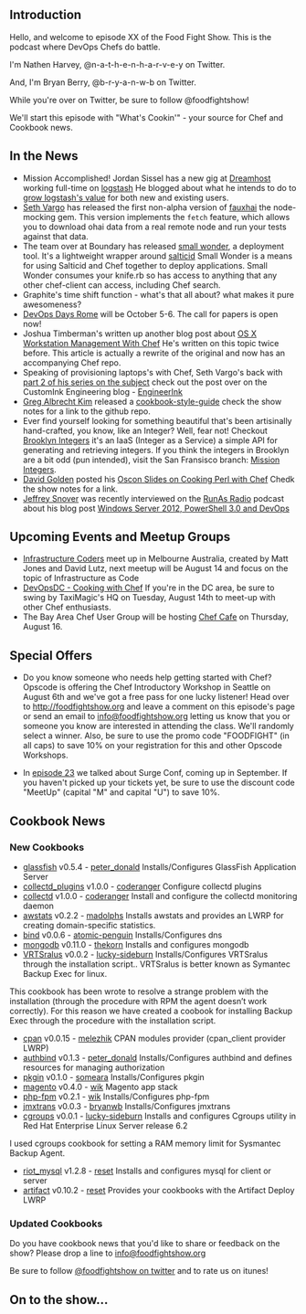 Introduction
------------

Hello, and welcome to episode XX of the Food Fight Show.  This is the podcast where DevOps Chefs do battle.

I'm Nathen Harvey, @n-a-t-h-e-n-h-a-r-v-e-y on Twitter.

And, I'm Bryan Berry, @b-r-y-a-n-w-b on Twitter.

While you're over on Twitter, be sure to follow @foodfightshow!

We'll start this episode with "What's Cookin'" - your source for Chef and Cookbook news.

In the News<a name="news"></a>
-----------

* Mission Accomplished! Jordan Sissel has a new gig at
  [Dreamhost](http://dreamhost.com) working full-time on
  [logstash](http://logsta.sh) He blogged about what he intends to do
  to
  [grow logstash's value](http://www.semicomplete.com/blog/growing-logstash-value.html)
  for both new and existing users.
* [Seth Vargo](http://twitter.com/sethvargo) has released the first 
  non-alpha version of [fauxhai](https://github.com/customink/fauxhai) 
  the node-mocking gem. This version implements the `fetch` feature, 
  which allows you to download ohai data from a real remote node and 
  run your tests against that data.
* The team over at Boundary has released [small wonder](https://github.com/boundary/small_wonder),
  a deployment tool.  It's a lightweight wrapper around [salticid](https://github.com/aphyr/salticid)
  Small Wonder is a means for using Salticid and Chef together to 
  deploy applications.  Small Wonder consumes your knife.rb so has
  access to anything that any other chef-client can access, including
  Chef search.
* Graphite's time shift function - what's that all about?  what makes
  it pure awesomeness?
* [DevOps Days Rome](http://devopsdays.org/events/2012-italy/) will 
  be October 5-6.  The call for papers is open now!
* Joshua Timberman's written up another blog post about 
  [OS X Workstation Management With Chef](http://jtimberman.housepub.org/blog/2012/07/29/os-x-workstation-management-with-chef/)
  He's written on this topic twice before.  This article is actually
  a rewrite of the original and now has an accompanying Chef repo.
* Speaking of provisioning laptops's with Chef, Seth Vargo's back with
  [part 2 of his series on the subject](http://technology.customink.com/blog/2012/07/30/provision-your-laptop-with-chef-part-2/)
  check out the post over on the CustomInk Engineering blog - 
  [EngineerInk](http://technology.customink.com/)
* [Greg Albrecht Kim](http://twitter.com/ampledata) released a 
  [cookbook-style-guide](https://github.com/ampledata/cookbook-style-guide)
  check the show notes for a link to the github repo.
* Ever find yourself looking for something beautiful that's been 
  artisinally hand-crafted, you know, like an Integer?  Well, fear
  not!  Checkout [Brooklyn Integers](http://brooklynintegers.com/)
  it's an IaaS (Integer as a Service) a simple API for generating
  and retrieving integers.  If you think the integers in Brooklyn are
  a bit odd (pun intended), visit the San Fransisco branch: 
  [Mission Integers](http://www.missionintegers.com/).
* [David Golden](http://twitter.com/xdg) posted his [Oscon Slides on 
  Cooking Perl with Chef](https://twitter.com/xdg/status/226351498756489216)
  Chedk the show notes for a link.
* [Jeffrey Snover](https://twitter.com/jsnover) was recently 
  interviewed on the [RunAs Radio](http://www.runasradio.com/) podcast
  about his blog post [Windows Server 2012, PowerShell 3.0 and DevOps](http://blogs.technet.com/b/windowsserver/archive/2012/05/29/windows-server-2012-powershell-3-0-and-devops-part-1.aspx)

## Upcoming Events and Meetup Groups

* [Infrastructure Coders](http://www.meetup.com/infrastructure-coders)
  meet up in Melbourne Australia, created by Matt Jones and David
  Lutz, next meetup will be August 14 and focus on the topic of
  Infrastructure as Code
* [DevOpsDC - Cooking with Chef](http://www.meetup.com/DevOpsDC/events/67381852/)
  If you're in the DC area, be sure to swing by TaxiMagic's HQ on 
  Tuesday, August 14th to meet-up with other Chef enthusiasts.
* The Bay Area Chef User Group will be hosting [Chef Cafe](http://www.meetup.com/The-Bay-Area-Chef-User-Group/events/72001532/)
  on Thursday, August 16.  

## Special Offers

* Do you know someone who needs help getting started with Chef?  Opscode is offering the Chef Introductory Workshop in Seattle on August 6th and we've got a free pass for one lucky listener!  Head over to http://foodfightshow.org and leave a comment on this episode's page or send an email to info@foodfightshow.org letting us know that you or someone you know are interested in attending the class.  We'll randomly select a winner.  Also, be sure to use the promo code "FOODFIGHT" (in all caps) to save 10% on your registration for this and other Opscode Workshops.

* In [episode 23](http://foodfightshow.org/2012/07/interview-with-theo-schlossnagle.html) we talked about Surge Conf, coming up in September.  If you haven't picked up your tickets yet, be sure to use the discount code "MeetUp" (capital "M" and capital "U") to save 10%.

Cookbook News<a name="cookbooks"></a>
-------------
### New Cookbooks
* [glassfish](http://community.opscode.com/cookbooks/glassfish) v0.5.4 - [peter_donald](http://community.opscode.com/users/peter_donald)
Installs/Configures GlassFish Application Server
* [collectd_plugins](http://community.opscode.com/cookbooks/collectd_plugins) v1.0.0 - [coderanger](http://community.opscode.com/users/coderanger)
Configure collectd plugins
* [collectd](http://community.opscode.com/cookbooks/collectd) v1.0.0 - [coderanger](http://community.opscode.com/users/coderanger)
Install and configure the collectd monitoring daemon
* [awstats](http://community.opscode.com/cookbooks/awstats) v0.2.2 - [madolphs](http://community.opscode.com/users/madolphs)
Installs awstats and provides an LWRP for creating domain-specific statistics.
* [bind](http://community.opscode.com/cookbooks/bind) v0.0.6 - [atomic-penguin](http://community.opscode.com/users/atomic-penguin)
Installs/Configures dns
* [mongodb](http://community.opscode.com/cookbooks/mongodb) v0.11.0 - [thekorn](http://community.opscode.com/users/thekorn)
Installs and configures mongodb
* [VRTSralus](http://community.opscode.com/cookbooks/VRTSralus) v0.0.2 - [lucky-sideburn](http://community.opscode.com/users/lucky-sideburn)
Installs/Configures VRTSralus through the installation script..
VRTSralus is better known as Symantec Backup Exec for linux.

This cookbook has been wrote to resolve a strange problem with the installation (through the procedure with RPM the agent doesn’t work correctly). For this reason we have created a coobook for installing Backup Exec through the procedure with the installation script.
* [cpan](http://community.opscode.com/cookbooks/cpan) v0.0.15 - [melezhik](http://community.opscode.com/users/melezhik)
CPAN modules provider (cpan_client provider LWRP)
* [authbind](http://community.opscode.com/cookbooks/authbind) v0.1.3 - [peter_donald](http://community.opscode.com/users/peter_donald)
Installs/Configures authbind and defines resources for managing authorization
* [pkgin](http://community.opscode.com/cookbooks/pkgin) v0.1.0 - [someara](http://community.opscode.com/users/someara)
Installs/Configures pkgin
* [magento](http://community.opscode.com/cookbooks/magento) v0.4.0 - [wik](http://community.opscode.com/users/wik)
Magento app stack
* [php-fpm](http://community.opscode.com/cookbooks/php-fpm) v0.2.1 - [wik](http://community.opscode.com/users/wik)
Installs/Configures php-fpm
* [jmxtrans](http://community.opscode.com/cookbooks/jmxtrans) v0.0.3 - [bryanwb](http://community.opscode.com/users/bryanwb)
Installs/Configures jmxtrans
* [cgroups](http://community.opscode.com/cookbooks/cgroups) v0.0.1 - [lucky-sideburn](http://community.opscode.com/users/lucky-sideburn)
Installs and configures Cgroups utility in Red Hat Enterprise Linux Server release 6.2


I used cgroups cookbook for setting a RAM memory limit for Sysmantec Backup Agent.
* [riot_mysql](http://community.opscode.com/cookbooks/riot_mysql) v1.2.8 - [reset](http://community.opscode.com/users/reset)
Installs and configures mysql for client or server
* [artifact](http://community.opscode.com/cookbooks/artifact) v0.10.2 - [reset](http://community.opscode.com/users/reset)
Provides your cookbooks with the Artifact Deploy LWRP

### Updated Cookbooks

Do you have cookbook news that you'd like to share or feedback on the show?  Please drop a line to info@foodfightshow.org

Be sure to follow [@foodfightshow on twitter](http://twitter.com/foodfightshow) and to rate us on itunes!

On to the show...
----------------
